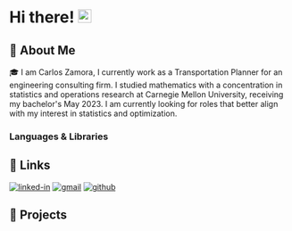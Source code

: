 # Hi there! <img src="https://media.giphy.com/media/hvRJCLFzcasrR4ia7z/giphy.gif" width="24px" height="24px">

## 🚀 About Me

🎓 I am Carlos Zamora, I currently work as a Transportation Planner for an engineering consulting firm. I studied mathematics with a concentration in statistics and operations research at Carnegie Mellon University, receiving my bachelor's May 2023. I am currently looking for roles that better align with my interest in statistics and optimization. 



### Languages & Libraries
<link rel="stylesheet" type='text/css' href="https://cdn.jsdelivr.net/gh/devicons/devicon@latest/devicon.min.css" />


## 🔗 Links
[![linked-in](https://custom-icon-badges.demolab.com/badge/LinkedIn-0A66C2?logo=linkedin-white&logoColor=fff&style=for-the-badge)](https://www.linkedin.com/in/carlos-zamora-972644105)
[![gmail](https://img.shields.io/badge/Gmail-D14836?style=for-the-badge&logo=Gmail&logoColor=white)](mailto:carlosjzamorasantana@gmail.com)
[![github](https://img.shields.io/badge/GitHub-000000?style=for-the-badge&logo=GitHub&logoColor=white)](https://github.com/carlosjzamoras)

## 👾 Projects
